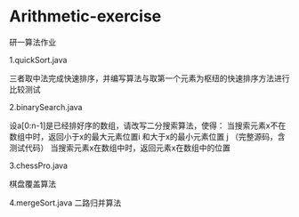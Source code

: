 # Arithmetic-exercise
研一算法作业

1.quickSort.java

三者取中法完成快速排序，并编写算法与取第一个元素为枢纽的快速排序方法进行比较测试


2.binarySearch.java

设a[0:n-1]是已经排好序的数组，请改写二分搜索算法，使得：
当搜索元素x不在数组中时，返回小于x的最大元素位置i 和大于x的最小元素位置 j （完整源码，含测试代码）
当搜索元素x在数组中时，返回元素x在数组中的位置


3.chessPro.java

棋盘覆盖算法



4.mergeSort.java
二路归并算法
